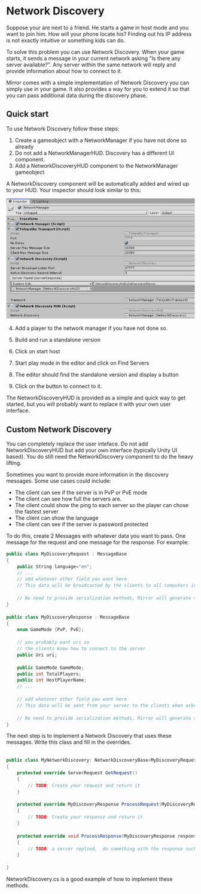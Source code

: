 # Network Discovery

Suppose your are next to a friend.  He starts a game in host mode and you want to join him. How will your phone locate his? Finding out his IP address is not exactly intuitive or something kids can do.

To solve this problem you can use Network Discovery. When your game starts, it sends a message in your current network asking "Is there any server available?".  Any server within the same network will reply and provide information about how to connect to it.

Mirror comes with a simple implementation of Network Discovery you can simply use in your game.  It also provides a way for you to extend it so that you can pass additional data during the discovery phase.

## Quick start

To use Network Discovery follow these steps:

1) Create a gameobject with a NetworkManager if you have not done so already
2) Do not add a NetworkManagerHUD.  Discovery has a different UI component.
3) Add a NetworkDiscoveryHUD component to the NetworkManager gameobject

A NetworkDiscovery component will be automatically added and wired up to your HUD.  Your inspector should look similar to this:

![Inspector](../Components/NetworkDiscovery.png)

4) Add a player to the network manager if you have not done so.

5) Build and run a standalone version

6) Click on start host

7) Start play mode in the editor and click on Find Servers

8) The editor should find the standalone version and display a button

9) Click on the button to connect to it.

The NetworkDiscoveryHUD is provided as a simple and quick way to get started,  but you will probably want to replace it with your own user interface.

## Custom Network Discovery

You can completely replace the user inteface.  Do not add NetworkDiscoveryHUD but add your own interface (typically Unity UI based).  You do still need the NetworkDiscovery component to do the heavy lifting.

Sometimes you want to provide more information in the discovery messages. Some use cases could include:

* The client can see if the server is in PvP or PvE mode
* The client can see how full the servers are.
* The client could show the ping to each server so the player can chose the fastest server
* The client can show the language
* The client can see if the server is password protected

To do this,  create 2 Messages with whatever data you want to pass.  One message for the request and one message for the response.  For example:

```cs
public class MyDiscoveryRequest : MessageBase
{
    public String language="en";
    // ...
    // add whatever other field you want here
    // This data will be broadcasted by the clients to all computers in your network.

    // No need to provide serialization methods, Mirror will generate them.
}

public class MyDiscoveryResponse : MessageBase
{
    enum GameMode {PvP, PvE};

    // you probably want uri so 
    // the clients know how to connect to the server
    public Uri uri;

    public GameMode GameMode;
    public int TotalPlayers;
    public int HostPlayerName;
    // ...

    // add whatever other field you want here
    // This data will be sent from your server to the clients when asked

    // No need to provide serialization methods, Mirror will generate them.
}
```

The next step is to implement a Network Discovery that uses these messages.  Write this class and fill in the overrides.

```cs

public class MyNetworkDiscovery: NetworkDiscoveryBase<MyDiscoveryRequest, MyDiscoveryResponse> 
{
    protected override ServerRequest GetRequest()
    {
        // TODO: Create your request and return it
    }

    protected override MyDiscoveryResponse ProcessRequest(MyDiscoveryRequest request, IPEndPoint endpoint) 
    {
        // TODO: Create your response and return it   
    }

    protected override void ProcessResponse(MyDiscoveryResponse response, IPEndPoint endpoint)
    {
        // TODO: a server replied,  do something with the response such as invoking a unityevent
    }

}
```

NetworkDiscovery.cs is a good example of how to implement these methods.  

